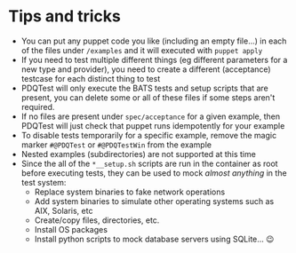 # Tips and tricks
* You can put any puppet code you like (including an empty file...) in each of 
  the files under `/examples` and it will executed with `puppet apply`
* If you need to test multiple different things (eg different parameters for a 
  new type and provider), you need to create a different (acceptance) testcase
  for each distinct thing to test
* PDQTest will only execute the BATS tests and setup scripts that are present,
  you can delete some or all of these files if some steps aren't required.
* If no files are present under `spec/acceptance` for a given example, then 
  PDQTest will just check that puppet runs idempotently for your example
* To disable tests temporarily for a specific example, remove the magic marker 
  `#@PDQTest` or `#@PDQTestWin` from the example
* Nested examples (subdirectories) are not supported at this time
* Since the all of the `*__setup.sh` scripts are run in the container as root 
  before executing tests, they can be used to mock _almost anything_ in the 
  test system:
  * Replace system binaries to fake network operations
  * Add system binaries to simulate other operating systems such as AIX, 
    Solaris, etc
  * Create/copy files, directories, etc.
  * Install OS packages
  * Install python scripts to mock database servers using SQLite... 😉
